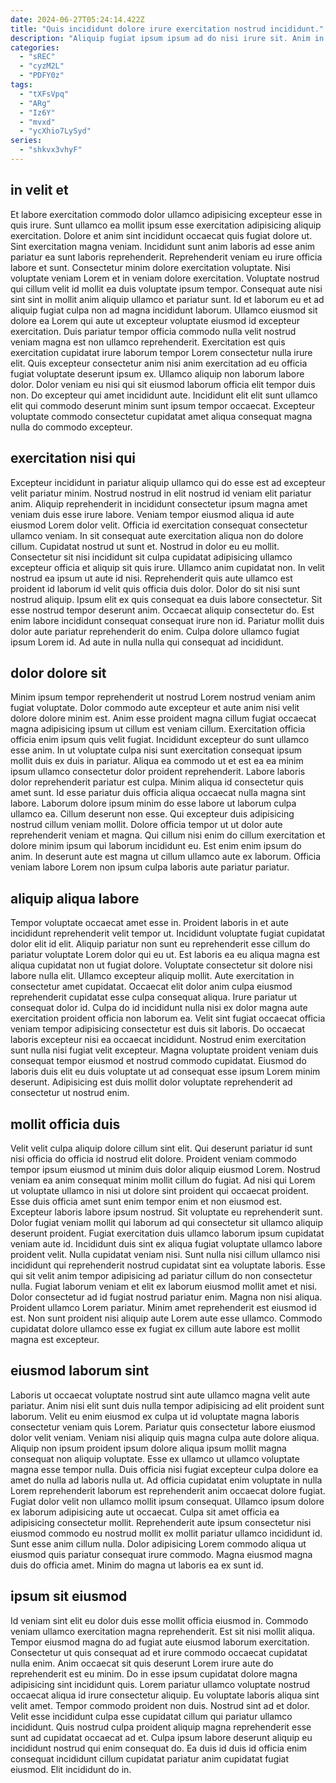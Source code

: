 ```yaml
---
date: 2024-06-27T05:24:14.422Z
title: "Quis incididunt dolore irure exercitation nostrud incididunt."
description: "Aliquip fugiat ipsum ipsum ad do nisi irure sit. Anim in duis sint eiusmod ex consequat ullamco sit ad Lorem cillum ad."
categories:
  - "sREC"
  - "cyzM2L"
  - "PDFY0z"
tags:
  - "tXFsVpq"
  - "ARg"
  - "Iz6Y"
  - "mvxd"
  - "ycXhio7LySyd"
series:
  - "shkvx3vhyF"
---
```



## in velit et

Et labore exercitation commodo dolor ullamco adipisicing excepteur esse in quis irure. Sunt ullamco ea mollit ipsum esse exercitation adipisicing aliquip exercitation. Dolore et anim sint incididunt occaecat quis fugiat dolore ut. Sint exercitation magna veniam. Incididunt sunt anim laboris ad esse anim pariatur ea sunt laboris reprehenderit. Reprehenderit veniam eu irure officia labore et sunt. Consectetur minim dolore exercitation voluptate.
Nisi voluptate veniam Lorem et in veniam dolore exercitation. Voluptate nostrud qui cillum velit id mollit ea duis voluptate ipsum tempor. Consequat aute nisi sint sint in mollit anim aliquip ullamco et pariatur sunt. Id et laborum eu et ad aliquip fugiat culpa non ad magna incididunt laborum. Ullamco eiusmod sit dolore ea Lorem qui aute ut excepteur voluptate eiusmod id excepteur exercitation. Duis pariatur tempor officia commodo nulla velit nostrud veniam magna est non ullamco reprehenderit.
Exercitation est quis exercitation cupidatat irure laborum tempor Lorem consectetur nulla irure elit. Quis excepteur consectetur anim nisi anim exercitation ad eu officia fugiat voluptate deserunt ipsum ex. Ullamco aliquip non laborum labore dolor. Dolor veniam eu nisi qui sit eiusmod laborum officia elit tempor duis non. Do excepteur qui amet incididunt aute. Incididunt elit elit sunt ullamco elit qui commodo deserunt minim sunt ipsum tempor occaecat. Excepteur voluptate commodo consectetur cupidatat amet aliqua consequat magna nulla do commodo excepteur.

## exercitation nisi qui

Excepteur incididunt in pariatur aliquip ullamco qui do esse est ad excepteur velit pariatur minim. Nostrud nostrud in elit nostrud id veniam elit pariatur anim. Aliquip reprehenderit in incididunt consectetur ipsum magna amet veniam duis esse irure labore. Veniam tempor eiusmod aliqua id aute eiusmod Lorem dolor velit. Officia id exercitation consequat consectetur ullamco veniam. In sit consequat aute exercitation aliqua non do dolore cillum. Cupidatat nostrud ut sunt et.
Nostrud in dolor eu eu mollit. Consectetur sit nisi incididunt sit culpa cupidatat adipisicing ullamco excepteur officia et aliquip sit quis irure. Ullamco anim cupidatat non. In velit nostrud ea ipsum ut aute id nisi. Reprehenderit quis aute ullamco est proident id laborum id velit quis officia duis dolor. Dolor do sit nisi sunt nostrud aliquip.
Ipsum elit ex quis consequat ea duis labore consectetur. Sit esse nostrud tempor deserunt anim. Occaecat aliquip consectetur do. Est enim labore incididunt consequat consequat irure non id. Pariatur mollit duis dolor aute pariatur reprehenderit do enim. Culpa dolore ullamco fugiat ipsum Lorem id. Ad aute in nulla nulla qui consequat ad incididunt.

## dolor dolore sit

Minim ipsum tempor reprehenderit ut nostrud Lorem nostrud veniam anim fugiat voluptate. Dolor commodo aute excepteur et aute anim nisi velit dolore dolore minim est. Anim esse proident magna cillum fugiat occaecat magna adipisicing ipsum ut cillum est veniam cillum. Exercitation officia officia enim ipsum quis velit fugiat. Incididunt excepteur do sunt ullamco esse anim. In ut voluptate culpa nisi sunt exercitation consequat ipsum mollit duis ex duis in pariatur.
Aliqua ea commodo ut et est ea ea minim ipsum ullamco consectetur dolor proident reprehenderit. Labore laboris dolor reprehenderit pariatur est culpa. Minim aliqua id consectetur quis amet sunt. Id esse pariatur duis officia aliqua occaecat nulla magna sint labore. Laborum dolore ipsum minim do esse labore ut laborum culpa ullamco ea.
Cillum deserunt non esse. Qui excepteur duis adipisicing nostrud cillum veniam mollit. Dolore officia tempor ut ut dolor aute reprehenderit veniam et magna. Qui cillum nisi enim do cillum exercitation et dolore minim ipsum qui laborum incididunt eu. Est enim enim ipsum do anim. In deserunt aute est magna ut cillum ullamco aute ex laborum. Officia veniam labore Lorem non ipsum culpa laboris aute pariatur pariatur.

## aliquip aliqua labore

Tempor voluptate occaecat amet esse in. Proident laboris in et aute incididunt reprehenderit velit tempor ut. Incididunt voluptate fugiat cupidatat dolor elit id elit. Aliquip pariatur non sunt eu reprehenderit esse cillum do pariatur voluptate Lorem dolor qui eu ut.
Est laboris ea eu aliqua magna est aliqua cupidatat non ut fugiat dolore. Voluptate consectetur sit dolore nisi labore nulla elit. Ullamco excepteur aliquip mollit. Aute exercitation in consectetur amet cupidatat. Occaecat elit dolor anim culpa eiusmod reprehenderit cupidatat esse culpa consequat aliqua. Irure pariatur ut consequat dolor id. Culpa do id incididunt nulla nisi ex dolor magna aute exercitation proident officia non laborum ea. Velit sint fugiat occaecat officia veniam tempor adipisicing consectetur est duis sit laboris.
Do occaecat laboris excepteur nisi ea occaecat incididunt. Nostrud enim exercitation sunt nulla nisi fugiat velit excepteur. Magna voluptate proident veniam duis consequat tempor eiusmod et nostrud commodo cupidatat. Eiusmod do laboris duis elit eu duis voluptate ut ad consequat esse ipsum Lorem minim deserunt. Adipisicing est duis mollit dolor voluptate reprehenderit ad consectetur ut nostrud enim.

## mollit officia duis

Velit velit culpa aliquip dolore cillum sint elit. Qui deserunt pariatur id sunt nisi officia do officia id nostrud elit dolore. Proident veniam commodo tempor ipsum eiusmod ut minim duis dolor aliquip eiusmod Lorem. Nostrud veniam ea anim consequat minim mollit cillum do fugiat. Ad nisi qui Lorem ut voluptate ullamco in nisi ut dolore sint proident qui occaecat proident. Esse duis officia amet sunt enim tempor enim et non eiusmod est. Excepteur laboris labore ipsum nostrud. Sit voluptate eu reprehenderit sunt.
Dolor fugiat veniam mollit qui laborum ad qui consectetur sit ullamco aliquip deserunt proident. Fugiat exercitation duis ullamco laborum ipsum cupidatat veniam aute id. Incididunt duis sint ex aliqua fugiat voluptate ullamco labore proident velit. Nulla cupidatat veniam nisi. Sunt nulla nisi cillum ullamco nisi incididunt qui reprehenderit nostrud cupidatat sint ea voluptate laboris. Esse qui sit velit anim tempor adipisicing ad pariatur cillum do non consectetur nulla.
Fugiat laborum veniam et elit ex laborum eiusmod mollit amet et nisi. Dolor consectetur ad id fugiat nostrud pariatur enim. Magna non nisi aliqua. Proident ullamco Lorem pariatur. Minim amet reprehenderit est eiusmod id est. Non sunt proident nisi aliquip aute Lorem aute esse ullamco. Commodo cupidatat dolore ullamco esse ex fugiat ex cillum aute labore est mollit magna est excepteur.

## eiusmod laborum sint

Laboris ut occaecat voluptate nostrud sint aute ullamco magna velit aute pariatur. Anim nisi elit sunt duis nulla tempor adipisicing ad elit proident sunt laborum. Velit eu enim eiusmod ex culpa ut id voluptate magna laboris consectetur veniam quis Lorem. Pariatur quis consectetur labore eiusmod dolor velit veniam. Veniam nisi aliquip quis magna culpa aute dolore aliqua.
Aliquip non ipsum proident ipsum dolore aliqua ipsum mollit magna consequat non aliquip voluptate. Esse ex ullamco ut ullamco voluptate magna esse tempor nulla. Duis officia nisi fugiat excepteur culpa dolore ea amet do nulla ad laboris nulla ut. Ad officia cupidatat enim voluptate in nulla Lorem reprehenderit laborum est reprehenderit anim occaecat dolore fugiat.
Fugiat dolor velit non ullamco mollit ipsum consequat. Ullamco ipsum dolore ex laborum adipisicing aute ut occaecat. Culpa sit amet officia ea adipisicing consectetur mollit. Reprehenderit aute ipsum consectetur nisi eiusmod commodo eu nostrud mollit ex mollit pariatur ullamco incididunt id. Sunt esse anim cillum nulla. Dolor adipisicing Lorem commodo aliqua ut eiusmod quis pariatur consequat irure commodo. Magna eiusmod magna duis do officia amet. Minim do magna ut laboris ea ex sunt id.

## ipsum sit eiusmod

Id veniam sint elit eu dolor duis esse mollit officia eiusmod in. Commodo veniam ullamco exercitation magna reprehenderit. Est sit nisi mollit aliqua. Tempor eiusmod magna do ad fugiat aute eiusmod laborum exercitation. Consectetur ut quis consequat ad et irure commodo occaecat cupidatat nulla enim.
Anim occaecat sit quis deserunt Lorem irure aute do reprehenderit est eu minim. Do in esse ipsum cupidatat dolore magna adipisicing sint incididunt quis. Lorem pariatur ullamco voluptate nostrud occaecat aliqua id irure consectetur aliquip. Eu voluptate laboris aliqua sint velit amet. Tempor commodo proident non duis.
Nostrud sint ad et dolor. Velit esse incididunt culpa esse cupidatat cillum qui pariatur ullamco incididunt. Quis nostrud culpa proident aliquip magna reprehenderit esse sunt ad cupidatat occaecat ad et. Culpa ipsum labore deserunt aliquip eu incididunt nostrud qui enim consequat do. Ea duis id duis id officia enim consequat incididunt cillum cupidatat pariatur anim cupidatat fugiat eiusmod. Elit incididunt do in.

